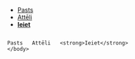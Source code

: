 <html>
    <body>
        <ul>
        <li><a href="https://example.com">Pasts</a></li>
        <li><a href="mailto:m.bluth@example.com">Attēli</a></li>
        <li><a href="tel:+123456789"><strong>Ieiet</strong></a></li>
      </ul>
      
                                                                       Pasts   Attēli   <strong>Ieiet</strong>
    </body>
</html>